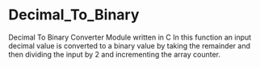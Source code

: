 # Decimal_To_Binary
Decimal To Binary Converter Module written in C
In this function an input decimal value is converted to a binary value by taking the remainder and then dividing the input by 2 and incrementing the array counter. 


